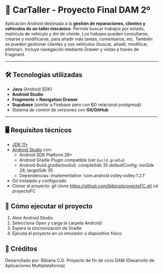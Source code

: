 # 🚗 CarTaller - Proyecto Final DAM 2º

Aplicación Android destinada a la **gestión de reparaciones, clientes y vehículos de un taller mecánico**. Permite buscar trabajos por estado, matricula de vehiculo y dni de cliente. Los trabajos pueden consultarse, crearse y modificarse, para añadir más tareas, comentarios, etc. También se pueden gestionar clientes y sus vehículos (buscar, añadir, modificar, eliminar). Incluye navegación mediante Drawer y vistas a través de Fragment.

---

## 🛠 Tecnologías utilizadas

- **Java** (Android SDK)
- **Android Studio** 
- **Fragments + Navigation Drawer**
- **Supabase** (similar a Firebase pero con BD relacional postgresql)
- Sistema de control de versiones con **Git/GitHub**

---

## 🖥 Requisitos técnicos

- [JDK 11+](https://adoptium.net/)
- [Android Studio](https://developer.android.com/studio) con:
  - Android SDK Platform 28+
  - Android Gradle Plugin compatible (ver `build.gradle`)
  - Android Build.gradle(modul): compileSdk 35
                                 defaultConfig: minSdk 28, targetSdk 35 
  - Dependencias: implementation 'com.android.volley:volley:1.2.1'
- Git instalado y configurado
- Clonar el proyecto:
  git clone https://github.com/bibicg/proyectoFC.git
  cd proyectoFC

## 🚀 Cómo ejecutar el proyecto

1. Abre Android Studio
2. Selecciona Open y carga la carpeta Android/
3. Espera la sincronización de Gradle
4. Ejecuta el proyecto en un emulador o dispositivo físico

## 🤝 Créditos
Desarrollado por: Bibiana C.G.
Proyecto de fin de ciclo DAM (Desarrollo de Aplicaciones Multiplataforma)


